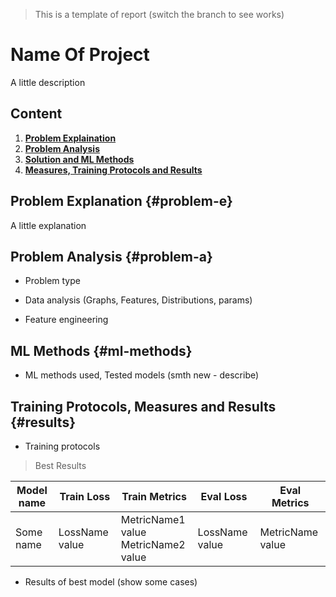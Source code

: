 > This is a template of report (switch the branch to see works)

# Name Of Project

A little description

## Content
1. **[Problem Explaination](#problem-e)**
2. **[Problem Analysis](#problem-a)**
3. **[Solution and ML Methods](#ml-methods)**
4. **[Measures, Training Protocols and Results](#results)**

## Problem Explanation {#problem-e}

A little explanation

## Problem Analysis {#problem-a}

- Problem type

- Data analysis (Graphs, Features, Distributions, params)

- Feature engineering

## ML Methods {#ml-methods}

- ML methods used, Tested models (smth new - describe)

## Training Protocols, Measures and Results {#results}

- Training protocols

> Best Results

| Model name | Train Loss | Train Metrics | Eval Loss | Eval Metrics |
| ---------- | ---------- | ------------- | --------- | ------------ |
| Some name | LossName value | MetricName1 value <br> MetricName2 value | LossName value | MetricName value |

- Results of best model (show some cases)